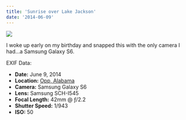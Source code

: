 ```yaml
---
title: 'Sunrise over Lake Jackson'
date: '2014-06-09'
---
```


![](images/20200511-frank-jackson-lake-1920x1080.jpg)

I woke up early on my birthday and snapped this with the only camera I had…a Samsung Galaxy S6.

EXIF Data:

- **Date:** June 9, 2014
- **Location:** [Opp, Alabama](https://en.wikipedia.org/wiki/Opp,_Alabama)
- **Camera:** Samsung Galaxy S6
- **Lens:** Samsung SCH-I545
- **Focal Length:** 42mm @ ƒ/2.2
- **Shutter Speed:** 1/943
- **ISO:** 50
